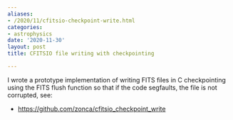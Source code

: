 ```yaml
---
aliases:
- /2020/11/cfitsio-checkpoint-write.html
categories:
- astrophysics
date: '2020-11-30'
layout: post
title: CFITSIO file writing with checkpointing

---
```


I wrote a prototype implementation of writing FITS files in C
checkpointing using the FITS flush function so that if the code
segfaults, the file is not corrupted, see:

* <https://github.com/zonca/cfitsio_checkpoint_write>
